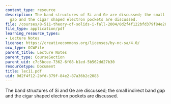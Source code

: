 ```yaml
---
content_type: resource
description: The band structures of Si and Ge are discussed; the small indirect band
  gap and the cigar shaped electron pockets are discussed.
file: /courses/8-511-theory-of-solids-i-fall-2004/0d2f4f122bfd379f84e287a36b2c2083_lec11.pdf
file_type: application/pdf
learning_resource_types:
- Lecture Notes
license: https://creativecommons.org/licenses/by-nc-sa/4.0/
ocw_type: OCWFile
parent_title: Lecture Notes
parent_type: CourseSection
parent_uid: c7c5bcee-7362-6f08-b1ed-5b562dd27b30
resourcetype: Document
title: lec11.pdf
uid: 0d2f4f12-2bfd-379f-84e2-87a36b2c2083
---
```

The band structures of Si and Ge are discussed; the small indirect band gap and the cigar shaped electron pockets are discussed.